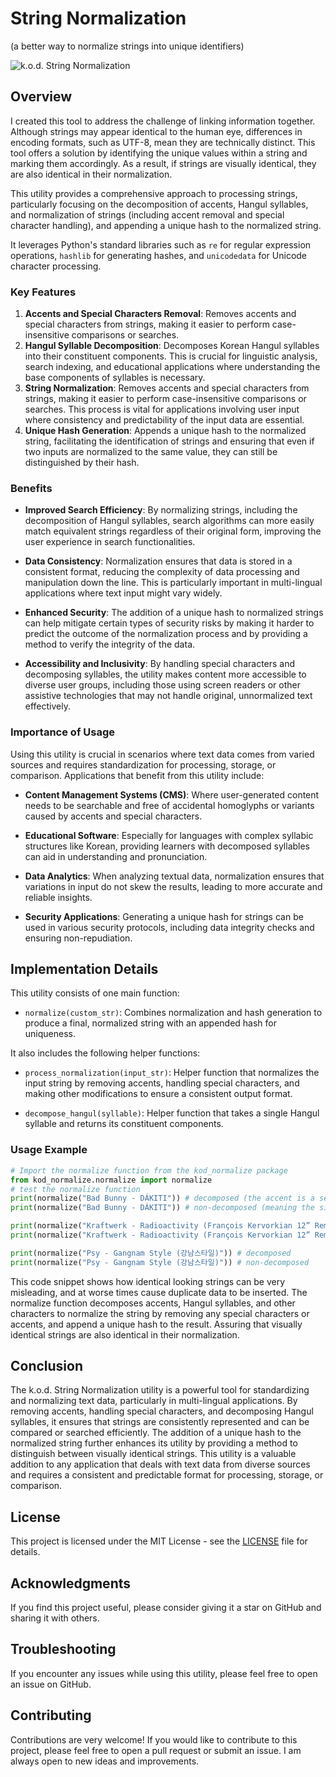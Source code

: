
# String Normalization
(a better way to normalize strings into unique identifiers)

![k.o.d. String Normalization](https://raw.githubusercontent.com/kod3000/kod-normalize-str/main/assets/simple.webp)

## Overview

I created this tool to address the challenge of linking information together. 
Although strings may appear identical to the human eye, differences in encoding formats, 
such as UTF-8, mean they are technically distinct. This tool offers a solution by identifying 
the unique values within a string and marking them accordingly. As a result, if strings are visually identical, 
they are also identical in their normalization.
<br />

This utility provides a comprehensive approach to processing strings, particularly focusing on the decomposition of accents,
Hangul syllables, and normalization of strings (including accent removal and special character handling), and appending 
a unique hash to the normalized string.
<br />

It leverages Python's standard libraries such as `re` for regular expression operations, `hashlib` for generating hashes, and `unicodedata` for Unicode character processing.

### Key Features

1. **Accents and Special Characters Removal**: Removes accents and special characters from strings, making it easier to perform case-insensitive comparisons or searches.
2. **Hangul Syllable Decomposition**: Decomposes Korean Hangul syllables into their constituent components. This is crucial for linguistic analysis, search indexing, and educational applications where understanding the base components of syllables is necessary.
3. **String Normalization**: Removes accents and special characters from strings, making it easier to perform case-insensitive comparisons or searches. This process is vital for applications involving user input where consistency and predictability of the input data are essential.
4. **Unique Hash Generation**: Appends a unique hash to the normalized string, facilitating the identification of strings and ensuring that even if two inputs are normalized to the same value, they can still be distinguished by their hash.

### Benefits

- **Improved Search Efficiency**: By normalizing strings, including the decomposition of Hangul syllables, search algorithms can more easily match equivalent strings regardless of their original form, improving the user experience in search functionalities.

- **Data Consistency**: Normalization ensures that data is stored in a consistent format, reducing the complexity of data processing and manipulation down the line. This is particularly important in multi-lingual applications where text input might vary widely.

- **Enhanced Security**: The addition of a unique hash to normalized strings can help mitigate certain types of security risks by making it harder to predict the outcome of the normalization process and by providing a method to verify the integrity of the data.

- **Accessibility and Inclusivity**: By handling special characters and decomposing syllables, the utility makes content more accessible to diverse user groups, including those using screen readers or other assistive technologies that may not handle original, unnormalized text effectively.

### Importance of Usage

Using this utility is crucial in scenarios where text data comes from varied sources and requires standardization for processing, storage, or comparison. Applications that benefit from this utility include:

- **Content Management Systems (CMS)**: Where user-generated content needs to be searchable and free of accidental homoglyphs or variants caused by accents and special characters.

- **Educational Software**: Especially for languages with complex syllabic structures like Korean, providing learners with decomposed syllables can aid in understanding and pronunciation.

- **Data Analytics**: When analyzing textual data, normalization ensures that variations in input do not skew the results, leading to more accurate and reliable insights.

- **Security Applications**: Generating a unique hash for strings can be used in various security protocols, including data integrity checks and ensuring non-repudiation.

## Implementation Details

This utility consists of one main function:

- `normalize(custom_str)`: Combines normalization and hash generation to produce a final, normalized string with an appended hash for uniqueness.


It also includes the following helper functions:

- `process_normalization(input_str)`: Helper function that normalizes the input string by removing accents, handling special characters, and making other modifications to ensure a consistent output format.

- `decompose_hangul(syllable)`: Helper function that takes a single Hangul syllable and returns its constituent components.


### Usage Example

```python
# Import the normalize function from the kod_normalize package
from kod_normalize.normalize import normalize
# test the normalize function
print(normalize("Bad Bunny - DÁKITI")) # decomposed (the accent is a separate character)
print(normalize("Bad Bunny - DÁKITI")) # non-decomposed (meaning the single character has an accent)

print(normalize("Kraftwerk - Radioactivity (François Kervorkian 12” Remix)")) # mixed (has decomposed and non-decomposed characters)
print(normalize("Kraftwerk - Radioactivity (François Kervorkian 12” Remix)")) # non-decomposed only

print(normalize("Psy - Gangnam Style (강남스타일)")) # decomposed
print(normalize("Psy - Gangnam Style (강남스타일)")) # non-decomposed

```
This code snippet shows how identical looking strings can be very misleading, and at worse times cause duplicate
data to be inserted. The normalize function decomposes accents, Hangul syllables, and other characters to normalize
the string by removing any special characters or accents, and append a unique hash to the result. Assuring that visually
identical strings are also identical in their normalization.

## Conclusion

The k.o.d. String Normalization utility is a powerful tool for standardizing and normalizing text data, 
particularly in multi-lingual applications. By removing accents, handling special characters, and decomposing 
Hangul syllables, it ensures that strings are consistently represented and can be compared or searched efficiently. 
The addition of a unique hash to the normalized string further enhances its utility by providing a method to 
distinguish between visually identical strings. This utility is a valuable addition to any application that 
deals with text data from diverse sources and requires a consistent and predictable format for processing, 
storage, or comparison.


## License

This project is licensed under the MIT License - see the [LICENSE](LICENSE) file for details.

## Acknowledgments

If you find this project useful, please consider giving it a star on GitHub and sharing it with others.

## Troubleshooting

If you encounter any issues while using this utility, please feel free to open an issue on GitHub.

## Contributing

Contributions are very welcome! If you would like to contribute to this project, 
please feel free to open a pull request or submit an issue. I am always open to new ideas and improvements.